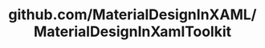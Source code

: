 ---
layout: post
title: github.com/MaterialDesignInXAML/MaterialDesignInXamlToolkit
categories: link
tags: [انگلیسی, گیت‌هاب, برنامه‌نویسی]
---